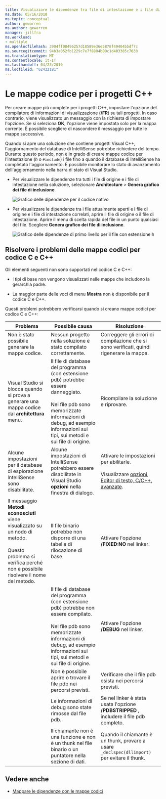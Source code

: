 ```yaml
---
title: Visualizzare le dipendenze tra file di intestazione e i file di origine C++
ms.date: 05/16/2018
ms.topic: conceptual
author: gewarren
ms.author: gewarren
manager: jillfra
ms.workload:
- multiple
ms.openlocfilehash: 3904ff08496257d18589e36e5878f49404bbdf7c
ms.sourcegitcommit: 94b3a052fb1229c7e7f8804b09c1d403385c7630
ms.translationtype: MT
ms.contentlocale: it-IT
ms.lasthandoff: 04/23/2019
ms.locfileid: "62422181"
---
```

# <a name="code-maps-for-c-projects"></a>Le mappe codice per i progetti C++

Per creare mappe più complete per i progetti C++, impostare l'opzione del compilatore di informazioni di visualizzazione (**/FR**) su tali progetti. In caso contrario, viene visualizzato un messaggio con la richiesta di impostare l'opzione. Se si seleziona **OK**, l'opzione viene impostata solo per la mappa corrente. È possibile scegliere di nascondere il messaggio per tutte le mappe successive.

Quando si apre una soluzione che contiene progetti Visual C++, l'aggiornamento del database di IntelliSense potrebbe richiedere del tempo. Durante questo periodo, non è in grado di creare mappe codice per l'intestazione (*h* o `#include`) i file fino a quando il database di IntelliSense ha completato l'aggiornamento. È possibile monitorare lo stato di avanzamento dell'aggiornamento nella barra di stato di Visual Studio.

- Per visualizzare le dipendenze tra tutti i file di origine e i file di intestazione nella soluzione, selezionare **Architecture** > **Genera grafico dei file di inclusione**.

   ![Grafico delle dipendenze per il codice nativo](../modeling/media/dependencygraphgeneral_nativecode.png)

- Per visualizzare le dipendenze tra i file attualmente aperti e i file di origine e i file di intestazione correlati, aprire il file di origine o il file di intestazione. Aprire il menu di scelta rapida del file in un punto qualsiasi del file. Scegliere **Genera grafico dei file di inclusione**.

   ![Grafico delle dipendenze di primo livello per il file con estensione h](../modeling/media/dependencygraph_native_firstlevel.png)

## <a name="troubleshoot-code-maps-for-c-and-c-code"></a>Risolvere i problemi delle mappe codici per codice C e C++

Gli elementi seguenti non sono supportati nel codice C e C++:

- I tipi di base non vengono visualizzati nelle mappe che includono la gerarchia padre.

- La maggior parte delle voci di menu **Mostra** non è disponibile per il codice C e C++.

Questi problemi potrebbero verificarsi quando si creano mappe codici per codice C e C++:

|**Problema**|**Possibile causa**|**Risoluzione**|
|-|-|-|
|Non è stato possibile generare la mappa codice.|Nessun progetto nella soluzione è stato compilato correttamente.|Correggere gli errori di compilazione che si sono verificati, quindi rigenerare la mappa.|
|Visual Studio si blocca quando si prova a generare una mappa codice dal **architettura** menu.|Il file di database del programma (con estensione pdb) potrebbe essere danneggiato.<br /><br /> Nel file pdb sono memorizzate informazioni di debug, ad esempio informazioni sui tipi, sui metodi e sui file di origine.|Ricompilare la soluzione e riprovare.|
|Alcune impostazioni per il database di esplorazione IntelliSense sono disabilitate.|Alcune impostazioni di IntelliSense potrebbero essere disabilitate in Visual Studio **opzioni** nella finestra di dialogo.|Attivare le impostazioni per abilitarle.<br /><br /> Visualizzare [opzioni, Editor di testo, C/C++, avanzate](../ide/reference/options-text-editor-c-cpp-advanced.md).|
|Il messaggio **Metodi sconosciuti** viene visualizzato su un nodo di metodo.<br /><br /> Questo problema si verifica perché non è possibile risolvere il nome del metodo.|Il file binario potrebbe non disporre di una tabella di rilocazione di base.|Attivare l'opzione **/FIXED:NO** nel linker.|
||Il file di database del programma (con estensione pdb) potrebbe non essere compilato.<br /><br /> Nel file pdb sono memorizzate informazioni di debug, ad esempio informazioni sui tipi, sui metodi e sui file di origine.|Attivare l'opzione **/DEBUG** nel linker.|
||Non è possibile aprire o trovare il file pdb nei percorsi previsti.|Verificare che il file pdb esista nei percorsi previsti.|
||Le informazioni di debug sono state rimosse dal file pdb.|Se nel linker è stata usata l'opzione **/PDBSTRIPPED** , includere il file pdb completo.|
||Il chiamante non è una funzione e non è un thunk nel file binario o un puntatore nella sezione di dati.|Quando il chiamante è un thunk, provare a usare `_declspec(dllimport)` per evitare il thunk.|

## <a name="see-also"></a>Vedere anche

- [Mappare le dipendenze con le mappe codici](../modeling/map-dependencies-across-your-solutions.md)